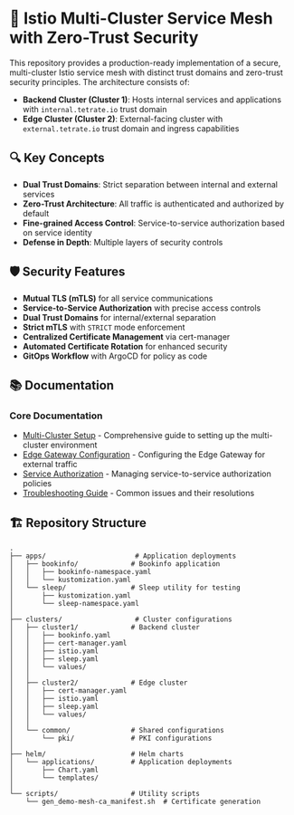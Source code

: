 # 🚀 Istio Multi-Cluster Service Mesh with Zero-Trust Security

This repository provides a production-ready implementation of a secure, multi-cluster Istio service mesh with distinct trust domains and zero-trust security principles. The architecture consists of:

- **Backend Cluster (Cluster 1)**: Hosts internal services and applications with `internal.tetrate.io` trust domain
- **Edge Cluster (Cluster 2)**: External-facing cluster with `external.tetrate.io` trust domain and ingress capabilities

## 🔍 Key Concepts

- **Dual Trust Domains**: Strict separation between internal and external services
- **Zero-Trust Architecture**: All traffic is authenticated and authorized by default
- **Fine-grained Access Control**: Service-to-service authorization based on service identity
- **Defense in Depth**: Multiple layers of security controls

## 🛡️ Security Features

- **Mutual TLS (mTLS)** for all service communications
- **Service-to-Service Authorization** with precise access controls
- **Dual Trust Domains** for internal/external separation
- **Strict mTLS** with `STRICT` mode enforcement
- **Centralized Certificate Management** via cert-manager
- **Automated Certificate Rotation** for enhanced security
- **GitOps Workflow** with ArgoCD for policy as code

## 📚 Documentation

### Core Documentation
- [Multi-Cluster Setup](MULTICLUSTER.md) - Comprehensive guide to setting up the multi-cluster environment
- [Edge Gateway Configuration](EDGEGW.md) - Configuring the Edge Gateway for external traffic
- [Service Authorization](AUTHORIZATION.md) - Managing service-to-service authorization policies
- [Troubleshooting Guide](TROUBLESHOOTING.md) - Common issues and their resolutions

## 🏗️ Repository Structure

```
.
├── apps/                      # Application deployments
│   ├── bookinfo/             # Bookinfo application
│   │   ├── bookinfo-namespace.yaml
│   │   └── kustomization.yaml
│   └── sleep/                # Sleep utility for testing
│       ├── kustomization.yaml
│       └── sleep-namespace.yaml
│
├── clusters/                  # Cluster configurations
│   ├── cluster1/             # Backend cluster
│   │   ├── bookinfo.yaml
│   │   ├── cert-manager.yaml
│   │   ├── istio.yaml
│   │   ├── sleep.yaml
│   │   └── values/
│   │
│   ├── cluster2/             # Edge cluster
│   │   ├── cert-manager.yaml
│   │   ├── istio.yaml
│   │   ├── sleep.yaml
│   │   └── values/
│   │
│   └── common/               # Shared configurations
│       └── pki/              # PKI configurations
│
├── helm/                     # Helm charts
│   └── applications/         # Application deployments
│       ├── Chart.yaml
│       └── templates/
│
└── scripts/                  # Utility scripts
    └── gen_demo-mesh-ca_manifest.sh  # Certificate generation
```